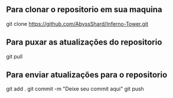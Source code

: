 ## Para clonar o repositorio em sua maquina
  git clone https://github.com/AbyssShard/Inferno-Tower.git

## Para puxar as atualizações do repositorio
  git pull

## Para enviar atualizações para o repositorio
  git add .
  git commit -m "Deixe seu commit aqui"
  git push
  
